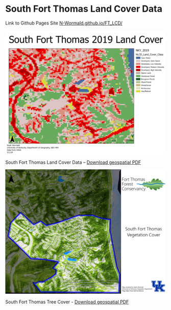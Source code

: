 # South Fort Thomas Land Cover Data

Link to Github Pages Site [N-Wormald.github.io/FT_LCD/](https://n-wormald.github.io/FT-Land-Cover/)

![South Fort Thomas Land Cover Data](Layout.jpg)

South Fort Thomas Land Cover Data – [Download geospatial PDF](Layout.pdf)


![South Fort Thomas Tree Cover](tree_cover.jpg)

South Fort Thomas Tree Cover - [Download geospatial PDF](tree_cover.pdf)
